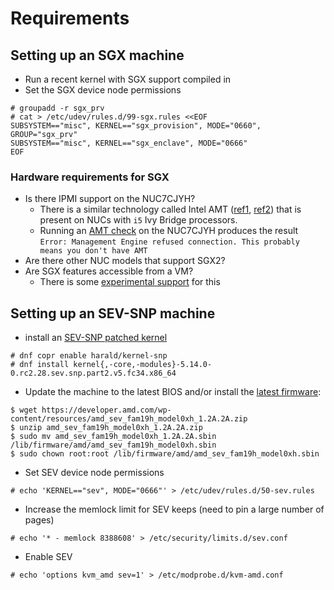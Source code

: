 # Requirements

## Setting up an SGX machine
- Run a recent kernel with SGX support compiled in
- Set the SGX device node permissions

```console
# groupadd -r sgx_prv
# cat > /etc/udev/rules.d/99-sgx.rules <<EOF
SUBSYSTEM=="misc", KERNEL=="sgx_provision", MODE="0660", GROUP="sgx_prv"
SUBSYSTEM=="misc", KERNEL=="sgx_enclave", MODE="0666"
EOF
```

<!-- 
- aesmd maybe with podman? https://github.com/MADANA-IO/sgx-aesmd 
```console
# podman run --restart always -v /dev/sgx_enclave:/dev/sgx_enclave -v /dev/sgx_provision:/dev/sgx_provision --volume /var/run/aesmd:/var/run/aesmd --name aesmd ghcr.io/madana-io/sgx-aesmd:latest
```
-->

### Hardware requirements for SGX
- Is there IPMI support on the NUC7CJYH?
  - There is a similar technology called Intel AMT ([ref1](http://blog.dustinkirkland.com/2013/12/why-i-returned-all-of-my-i3-intel-nucs.html), [ref2](https://www.intel.com/content/www/us/en/support/articles/000026592/technologies.html)) that is present on NUCs with `i5` Ivy Bridge processors. 
  - Running an [AMT check](https://github.com/mjg59/mei-amt-check) on the NUC7CJYH produces the result `Error: Management Engine refused connection. This probably means you don't have AMT`
- Are there other NUC models that support SGX2?
- Are SGX features accessible from a VM?
  - There is some [experimental support](https://01.org/intel-software-guard-extensions/sgx-virtualization) for this

## Setting up an SEV-SNP machine
- install an [SEV-SNP patched kernel](https://github.com/AMDESE/linux/tree/sev-snp-part2-v5)

```console
# dnf copr enable harald/kernel-snp 
# dnf install kernel{,-core,-modules}-5.14.0-0.rc2.28.sev.snp.part2.v5.fc34.x86_64
```

- Update the machine to the latest BIOS and/or install the [latest firmware](https://developer.amd.com/sev/):

```console
$ wget https://developer.amd.com/wp-content/resources/amd_sev_fam19h_model0xh_1.2A.2A.zip
$ unzip amd_sev_fam19h_model0xh_1.2A.2A.zip
$ sudo mv amd_sev_fam19h_model0xh_1.2A.2A.sbin /lib/firmware/amd/amd_sev_fam19h_model0xh.sbin
$ sudo chown root:root /lib/firmware/amd/amd_sev_fam19h_model0xh.sbin
```

- Set SEV device node permissions

```console
# echo 'KERNEL=="sev", MODE="0666"' > /etc/udev/rules.d/50-sev.rules
```
- Increase the memlock limit for SEV keeps (need to pin a large number of pages)

```console
# echo '* - memlock 8388608' > /etc/security/limits.d/sev.conf
```
- Enable SEV

```console
# echo 'options kvm_amd sev=1' > /etc/modprobe.d/kvm-amd.conf
```